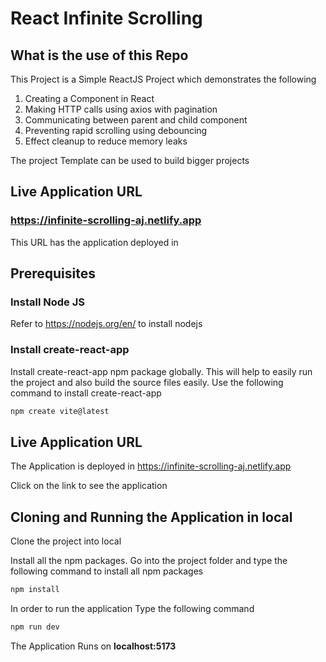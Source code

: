 # React Infinite Scrolling

## What is the use of this Repo

This Project is a Simple ReactJS Project which demonstrates the following
1. Creating a Component in React
2. Making HTTP calls using axios with pagination
3. Communicating between parent and child component
4. Preventing rapid scrolling using debouncing
5. Effect cleanup to reduce memory leaks

The project Template can be used to build bigger projects

## Live Application URL

### https://infinite-scrolling-aj.netlify.app
This URL has the application deployed in

## Prerequisites

### Install Node JS
Refer to https://nodejs.org/en/ to install nodejs

### Install create-react-app
Install create-react-app npm package globally. This will help to easily run the project and also build the source files easily. Use the following command to install create-react-app

```bash
npm create vite@latest
```
## Live Application URL

The Application is deployed in https://infinite-scrolling-aj.netlify.app

Click on the link to see the application

## Cloning and Running the Application in local

Clone the project into local

Install all the npm packages. Go into the project folder and type the following command to install all npm packages

```bash
npm install
```

In order to run the application Type the following command

```bash
npm run dev
```

The Application Runs on **localhost:5173**
